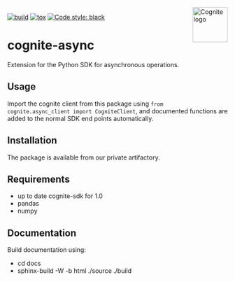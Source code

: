 <a href="https://cognite.com/">
    <img src="https://github.com/cognitedata/cognite-python-docs/blob/master/img/cognite_logo.png" alt="Cognite logo" title="Cognite" align="right" height="80" />
</a>

[![build](https://webhooks.dev.cognite.ai/build/buildStatus/icon?job=github-builds/cognite-async/master)](https://jenkins.cognite.ai/job/github-builds/job/cognite-async/job/master/)
[![tox](https://img.shields.io/badge/tox-3.6%2B-blue.svg)](https://www.python.org/downloads/release/python-360/)
[![Code style: black](https://img.shields.io/badge/code%20style-black-000000.svg)](https://github.com/ambv/black)

cognite-async
=============
Extension for the Python SDK for asynchronous operations.

## Usage
Import the cognite client from this package using `from cognite.async_client import CogniteClient`, and documented functions are added to the normal SDK end points automatically.


## Installation

The package is available from our private artifactory.

## Requirements

* up to date cognite-sdk for 1.0
* pandas
* numpy

## Documentation

Build documentation using:

* cd docs
* sphinx-build -W -b html ./source ./build





